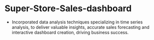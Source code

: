 # Super-Store-Sales-dashboard
- Incorporated data analysis techniques specializing in time series  analysis, to deliver valuable insights, accurate sales forecasting and interactive dashboard creation, driving business success.

